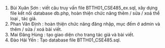 1. Bùi Xuân Sơn : viết câu truy vấn file BTTH01_CSE485_ex.sql, xây dựng file kết nối database db.php, hoàn thiện chức năng thêm / sửa / xoá thể loại , tác giả.
2. Phan Văn Định : hoàn thiện chức năng đăng nhập, mục đếm ở admin và thêm / sửa / xoá bài viết.
3. Mai Đăng Hùng : tạo giao diện cho trang tác giả và bài viết.
4. Đào Hải Yến : Tạo database file BTTH01_CSE485.sql.
